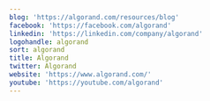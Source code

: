 ```yaml
---
blog: 'https://algorand.com/resources/blog'
facebook: 'https://facebook.com/algorand'
linkedin: 'https://linkedin.com/company/algorand'
logohandle: algorand
sort: algorand
title: Algorand
twitter: Algorand
website: 'https://www.algorand.com/'
youtube: 'https://youtube.com/algorand'
---
```

